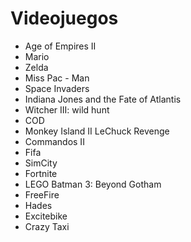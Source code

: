 # Videojuegos

* Age of Empires II
* Mario
* Zelda
* Miss Pac - Man
* Space Invaders
* Indiana Jones and the Fate of Atlantis
* Witcher III: wild hunt
* COD
* Monkey Island II LeChuck Revenge
* Commandos II
* Fifa
* SimCity 
* Fortnite 
* LEGO Batman 3: Beyond Gotham
* FreeFire
* Hades
* Excitebike
* Crazy Taxi
